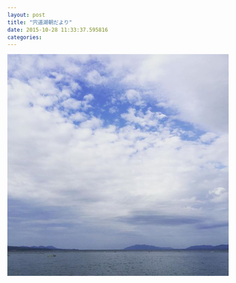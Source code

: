 ```yaml
---
layout: post
title: "宍道湖朝だより"
date: 2015-10-28 11:33:37.595816
categories: 
---
```


![](/assets/images/201510/12080462_1060330187324797_1000159870_n.jpg)


